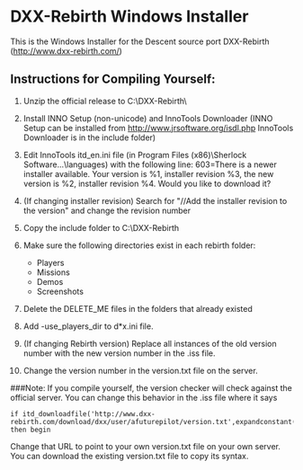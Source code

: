 DXX-Rebirth Windows Installer
=====================

This is the Windows Installer for the Descent source port DXX-Rebirth (http://www.dxx-rebirth.com/)

## Instructions for Compiling Yourself:

1. Unzip the official release to C:\DXX-Rebirth\

2. Install INNO Setup (non-unicode) and InnoTools Downloader (INNO Setup can be installed from http://www.jrsoftware.org/isdl.php InnoTools Downloader is in the include folder)

3. Edit InnoTools itd_en.ini file (in Program Files (x86)\Sherlock Software\...\languages) with the following line: 603=There is a newer installer available. Your version is %1, installer revision %3, the new version is %2, installer revision %4. Would you like to download it?

4. (If changing installer revision) Search for "//Add the installer revision to the version" and change the revision number

5. Copy the include folder to C:\DXX-Rebirth

6. Make sure the following directories exist in each rebirth folder:
    * Players
    * Missions
    * Demos
    * Screenshots

7. Delete the DELETE_ME files in the folders that already existed

8. Add -use_players_dir to d*x.ini file.

9. (If changing Rebirth version) Replace all instances of the old version number with the new version number in the .iss file.

10. Change the version number in the version.txt file on the server.

###Note:
If you compile yourself, the version checker will check against the official server. You can change this behavior in the .iss file where it says
```
if itd_downloadfile('http://www.dxx-rebirth.com/download/dxx/user/afuturepilot/version.txt',expandconstant('{tmp}\version.txt'))=ITDERR_SUCCESS then begin
```

Change that URL to point to your own version.txt file on your own server. You can download the existing version.txt file to copy its syntax.
